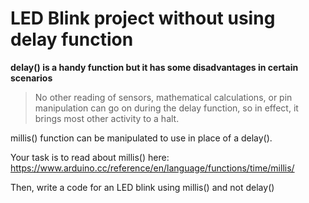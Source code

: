 # LED Blink project without using delay function
**delay() is a handy function but it has some disadvantages in certain scenarios**
>No other reading of sensors, mathematical calculations, or pin manipulation can go on during the delay function, 
>so in effect, it brings most other activity to a halt.

millis() function can be manipulated to use in place of a delay().

Your task is to read about millis() here: https://www.arduino.cc/reference/en/language/functions/time/millis/

Then, write a code for an LED blink using millis() and not delay()
